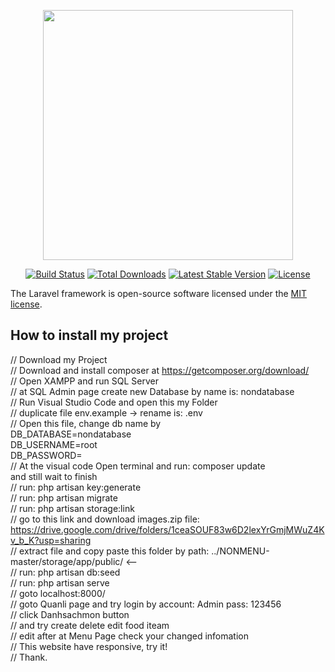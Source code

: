 <p align="center"><img src="https://res.cloudinary.com/dtfbvvkyp/image/upload/v1566331377/laravel-logolockup-cmyk-red.svg" width="400"></p>

<p align="center">
<a href="https://travis-ci.org/laravel/framework"><img src="https://travis-ci.org/laravel/framework.svg" alt="Build Status"></a>
<a href="https://packagist.org/packages/laravel/framework"><img src="https://poser.pugx.org/laravel/framework/d/total.svg" alt="Total Downloads"></a>
<a href="https://packagist.org/packages/laravel/framework"><img src="https://poser.pugx.org/laravel/framework/v/stable.svg" alt="Latest Stable Version"></a>
<a href="https://packagist.org/packages/laravel/framework"><img src="https://poser.pugx.org/laravel/framework/license.svg" alt="License"></a>    
</p>

The Laravel framework is open-source software licensed under the [MIT license](https://opensource.org/licenses/MIT).
<img src="https://i.ibb.co/DwDHyTH/Screen-Shot-2020-09-17-at-2-22-08.png" alt="">
## How to install my project

// Download my Project
<br>
// Download and install composer at https://getcomposer.org/download/
<br>
// Open XAMPP and run SQL Server
<br>
// at SQL Admin page create new Database by name is: nondatabase
<br>
// Run Visual Studio Code and open this my Folder
<br>
// duplicate file env.example -> rename is: .env
<br>
<img src="https://i.ibb.co/QfxVPGT/Screen-Shot-2020-09-17-at-2-27-44.png" alt="">
<br>
// Open this file, change db name by<br> DB_DATABASE=nondatabase<br> DB_USERNAME=root<br> DB_PASSWORD=
<br>
// At the visual code Open terminal and run: composer update<br> and still wait to finish
<br>
// run: php artisan key:generate
<br>
// run: php artisan migrate
<br>
// run: php artisan storage:link
<br>
// go to this link and download images.zip file: https://drive.google.com/drive/folders/1ceaSOUF83w6D2lexYrGmjMWuZ4Kv_b_K?usp=sharing
<br>
// extract file and copy paste this folder by path: ../NONMENU-master/storage/app/public/ <--
<br>
<img src="https://i.ibb.co/3sgrTzg/Screen-Shot-2020-09-17-at-2-25-29.png" alt="">
<br>
// run: php artisan db:seed
<br>
// run: php artisan serve
<br>
// goto localhost:8000/
<br>
// goto Quanli page and try login by account: Admin   pass: 123456
<br>
// click Danhsachmon button
<br>
// and try create delete edit food iteam
<br>
// edit after at Menu Page check your changed infomation
<br>
// This website have responsive, try it!
<br>
// Thank.
<br>
